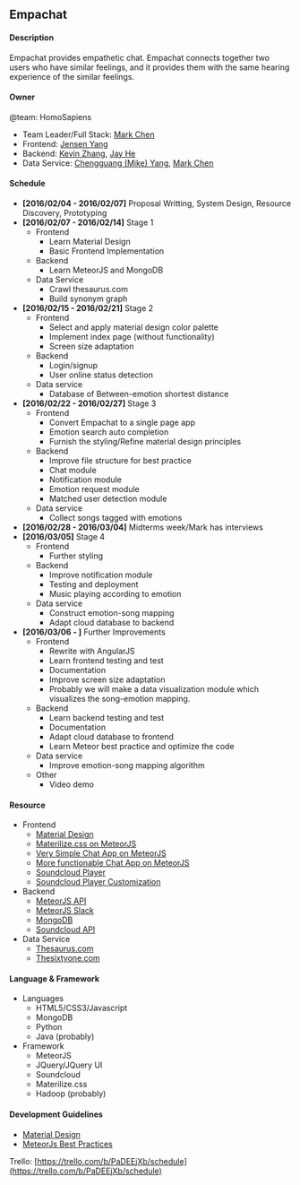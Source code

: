 Empachat
-----


#### Description

Empachat provides empathetic chat. Empachat connects together two users who have similar feelings, and it provides them with the same hearing experience of the similar feelings.

#### Owner
@team: HomoSapiens
  * Team Leader/Full Stack: [Mark Chen](https://github.com/mAsCuLiNe)
  * Frontend: [Jensen Yang](https://github.com/yyssjj33)
  * Backend: [Kevin Zhang](https://github.com/kaiqianz), [Jay He](https://github.com/YingjieHe)
  * Data Service: [Chengguang (Mike) Yang](https://github.com/mikeyangh), [Mark Chen](https://github.com/mAsCuLiNe)

#### Schedule

  * **[2016/02/04 - 2016/02/07]** Proposal Writting, System Design, Resource Discovery, Prototyping
  * **[2016/02/07 - 2016/02/14]** Stage 1
    * Frontend
      * Learn Material Design
      * Basic Frontend Implementation
    * Backend
      * Learn MeteorJS and MongoDB
    * Data Service
      * Crawl thesaurus.com
      * Build synonym graph
  * **[2016/02/15 - 2016/02/21]** Stage 2
    * Frontend
      * Select and apply material design color palette
      * Implement index page (without functionality)
      * Screen size adaptation
    * Backend
      * Login/signup
      * User online status detection
    * Data service
      * Database of Between-emotion shortest distance
  * **[2016/02/22 - 2016/02/27]** Stage 3
    * Frontend
      * Convert Empachat to a single page app
      * Emotion search auto completion
      * Furnish the styling/Refine material design principles
    * Backend
      * Improve file structure for best practice
      * Chat module
      * Notification module
      * Emotion request module
      * Matched user detection module
    * Data service
      * Collect songs tagged with emotions
  * **[2016/02/28 - 2016/03/04]** Midterms week/Mark has interviews
  * **[2016/03/05]** Stage 4
    * Frontend
      * Further styling
    * Backend
      * Improve notification module
      * Testing and deployment
      * Music playing according to emotion
    * Data service
      * Construct emotion-song mapping
      * Adapt cloud database to backend
  * **[2016/03/06 - ]** Further Improvements
    * Frontend
      * Rewrite with AngularJS
      * Learn frontend testing and test
      * Documentation
      * Improve screen size adaptation
      * Probably we will make a data visualization module which visualizes the song-emotion mapping. 
    * Backend
      * Learn backend testing and test
      * Documentation
      * Adapt cloud database to frontend
      * Learn Meteor best practice and optimize the code
    * Data service
      * Improve emotion-song mapping algorithm
    * Other
      * Video demo

#### Resource

  * Frontend
    * [Material Design](https://www.google.com/design/spec/material-design/introduction.html)
    * [Materilize.css on MeteorJS](https://atmospherejs.com/materialize/materialize)
    * [Very Simple Chat App on MeteorJS](https://www.codementor.io/meteor/tutorial/getting-started-with-meteor-build-sample-app)
    * [More functionable Chat App on MeteorJS](http://12devs.co.uk/articles/getting-chatty-with-meteor-js/)
    * [Soundcloud Player](https://developers.soundcloud.com/docs/api/guide#playing)
    * [Soundcloud Player Customization](https://developers.soundcloud.com/docs/widget#parameters)
  * Backend
    * [MeteorJS API](https://www.meteor.com/tutorials/blaze/creating-an-app)
    * [MeteorJS Slack](https://slack-files.com/T0GUEMKEZ-F0J4G9QTT-274d3bc97e)
    * [MongoDB](https://www.coursera.org/learn/web-application-development)
    * [Soundcloud API](https://developers.soundcloud.com/docs/api/guide)
  * Data Service
    * [Thesaurus.com](http://www.thesaurus.com)
    * [Thesixtyone.com](http://www.thesixtyone.com)

#### Language & Framework
 * Languages
   * HTML5/CSS3/Javascript
   * MongoDB
   * Python
   * Java (probably)
 * Framework
   * MeteorJS
   * JQuery/JQuery UI
   * Soundcloud
   * Materilize.css
   * Hadoop (probably)

#### Development Guidelines
* [Material Design](https://www.google.com/design/spec/material-design/introduction.html)
* [MeteorJs Best Practices](http://guide.meteor.com)

Trello: [https://trello.com/b/PaDEEjXb/schedule](https://trello.com/b/PaDEEjXb/schedule)
